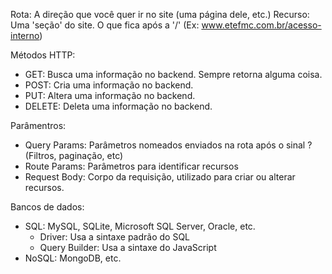 Rota: A direção que você quer ir no site (uma página dele, etc.)
Recurso: Uma 'seção' do site. O que fica após a '/' (Ex: www.etefmc.com.br/acesso-interno)

Métodos HTTP:
- GET: Busca uma informação no backend. Sempre retorna alguma coisa.
- POST: Cria uma informação no backend.
- PUT: Altera uma informação no backend.
- DELETE: Deleta uma informação no backend.

Parâmentros:
- Query Params: Parâmetros nomeados enviados na rota após o sinal ? (Filtros, paginação, etc)
- Route Params: Parâmetros para identificar recursos
- Request Body: Corpo da requisição, utilizado para criar ou alterar recursos.

Bancos de dados: 
- SQL: MySQL, SQLite, Microsoft SQL Server, Oracle, etc.
    * Driver: Usa a sintaxe padrão do SQL 
    * Query Builder: Usa a sintaxe do JavaScript 
- NoSQL: MongoDB, etc.